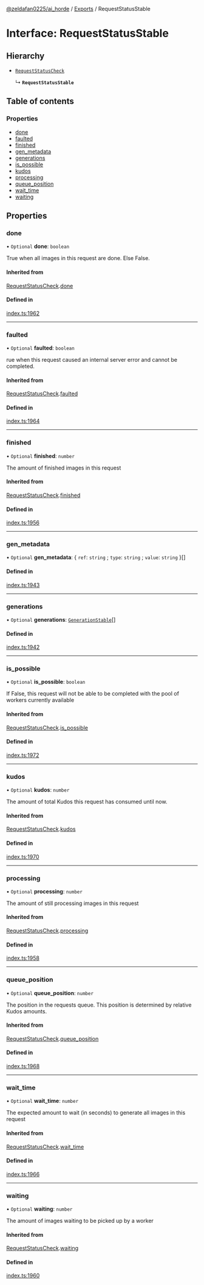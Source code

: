[@zeldafan0225/ai_horde](../README.md) / [Exports](../modules.md) / RequestStatusStable

# Interface: RequestStatusStable

## Hierarchy

- [`RequestStatusCheck`](RequestStatusCheck.md)

  ↳ **`RequestStatusStable`**

## Table of contents

### Properties

- [done](RequestStatusStable.md#done)
- [faulted](RequestStatusStable.md#faulted)
- [finished](RequestStatusStable.md#finished)
- [gen\_metadata](RequestStatusStable.md#gen_metadata)
- [generations](RequestStatusStable.md#generations)
- [is\_possible](RequestStatusStable.md#is_possible)
- [kudos](RequestStatusStable.md#kudos)
- [processing](RequestStatusStable.md#processing)
- [queue\_position](RequestStatusStable.md#queue_position)
- [wait\_time](RequestStatusStable.md#wait_time)
- [waiting](RequestStatusStable.md#waiting)

## Properties

### done

• `Optional` **done**: `boolean`

True when all images in this request are done. Else False.

#### Inherited from

[RequestStatusCheck](RequestStatusCheck.md).[done](RequestStatusCheck.md#done)

#### Defined in

[index.ts:1962](https://github.com/ZeldaFan0225/ai_horde/blob/bd3c116/index.ts#L1962)

___

### faulted

• `Optional` **faulted**: `boolean`

rue when this request caused an internal server error and cannot be completed.

#### Inherited from

[RequestStatusCheck](RequestStatusCheck.md).[faulted](RequestStatusCheck.md#faulted)

#### Defined in

[index.ts:1964](https://github.com/ZeldaFan0225/ai_horde/blob/bd3c116/index.ts#L1964)

___

### finished

• `Optional` **finished**: `number`

The amount of finished images in this request

#### Inherited from

[RequestStatusCheck](RequestStatusCheck.md).[finished](RequestStatusCheck.md#finished)

#### Defined in

[index.ts:1956](https://github.com/ZeldaFan0225/ai_horde/blob/bd3c116/index.ts#L1956)

___

### gen\_metadata

• `Optional` **gen\_metadata**: { `ref`: `string` ; `type`: `string` ; `value`: `string`  }[]

#### Defined in

[index.ts:1943](https://github.com/ZeldaFan0225/ai_horde/blob/bd3c116/index.ts#L1943)

___

### generations

• `Optional` **generations**: [`GenerationStable`](GenerationStable.md)[]

#### Defined in

[index.ts:1942](https://github.com/ZeldaFan0225/ai_horde/blob/bd3c116/index.ts#L1942)

___

### is\_possible

• `Optional` **is\_possible**: `boolean`

If False, this request will not be able to be completed with the pool of workers currently available

#### Inherited from

[RequestStatusCheck](RequestStatusCheck.md).[is_possible](RequestStatusCheck.md#is_possible)

#### Defined in

[index.ts:1972](https://github.com/ZeldaFan0225/ai_horde/blob/bd3c116/index.ts#L1972)

___

### kudos

• `Optional` **kudos**: `number`

The amount of total Kudos this request has consumed until now.

#### Inherited from

[RequestStatusCheck](RequestStatusCheck.md).[kudos](RequestStatusCheck.md#kudos)

#### Defined in

[index.ts:1970](https://github.com/ZeldaFan0225/ai_horde/blob/bd3c116/index.ts#L1970)

___

### processing

• `Optional` **processing**: `number`

The amount of still processing images in this request

#### Inherited from

[RequestStatusCheck](RequestStatusCheck.md).[processing](RequestStatusCheck.md#processing)

#### Defined in

[index.ts:1958](https://github.com/ZeldaFan0225/ai_horde/blob/bd3c116/index.ts#L1958)

___

### queue\_position

• `Optional` **queue\_position**: `number`

The position in the requests queue. This position is determined by relative Kudos amounts.

#### Inherited from

[RequestStatusCheck](RequestStatusCheck.md).[queue_position](RequestStatusCheck.md#queue_position)

#### Defined in

[index.ts:1968](https://github.com/ZeldaFan0225/ai_horde/blob/bd3c116/index.ts#L1968)

___

### wait\_time

• `Optional` **wait\_time**: `number`

The expected amount to wait (in seconds) to generate all images in this request

#### Inherited from

[RequestStatusCheck](RequestStatusCheck.md).[wait_time](RequestStatusCheck.md#wait_time)

#### Defined in

[index.ts:1966](https://github.com/ZeldaFan0225/ai_horde/blob/bd3c116/index.ts#L1966)

___

### waiting

• `Optional` **waiting**: `number`

The amount of images waiting to be picked up by a worker

#### Inherited from

[RequestStatusCheck](RequestStatusCheck.md).[waiting](RequestStatusCheck.md#waiting)

#### Defined in

[index.ts:1960](https://github.com/ZeldaFan0225/ai_horde/blob/bd3c116/index.ts#L1960)
